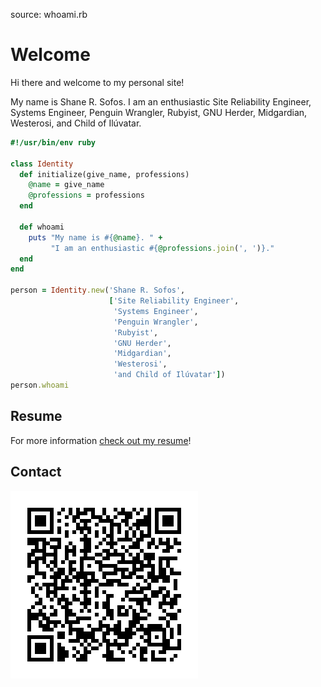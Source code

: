 source: whoami.rb

Welcome
=======

Hi there and welcome to my personal site!

My name is Shane R. Sofos. I am an enthusiastic Site Reliability Engineer, Systems Engineer, Penguin Wrangler, Rubyist, GNU Herder, Midgardian, Westerosi, and Child of Ilúvatar.

```ruby
#!/usr/bin/env ruby

class Identity
  def initialize(give_name, professions)
    @name = give_name
    @professions = professions
  end

  def whoami
    puts "My name is #{@name}. " +
         "I am an enthusiastic #{@professions.join(', ')}."
  end
end

person = Identity.new('Shane R. Sofos',
                      ['Site Reliability Engineer',
                       'Systems Engineer',
                       'Penguin Wrangler',
                       'Rubyist',
                       'GNU Herder',
                       'Midgardian',
                       'Westerosi',
                       'and Child of Ilúvatar'])
person.whoami
```

Resume
------

For more information [check out my resume](./resume/README.md)!

Contact
-------

![QR-Code-Contact](img/qr-pid-contact.png)
